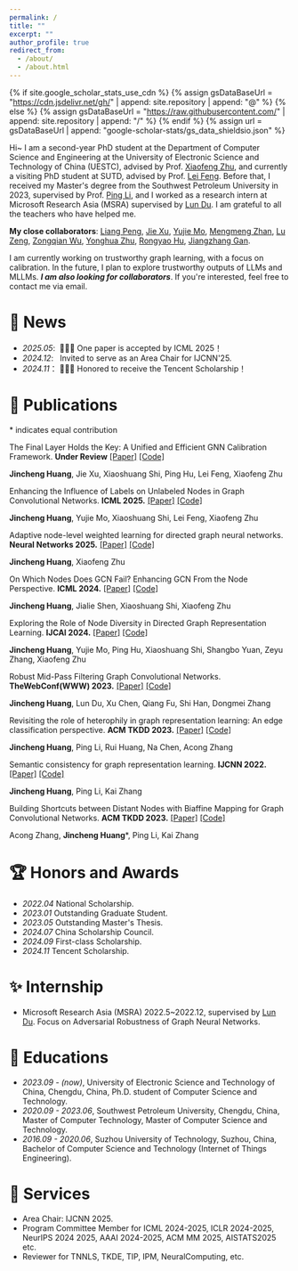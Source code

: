 ```yaml
---
permalink: /
title: ""
excerpt: ""
author_profile: true
redirect_from: 
  - /about/
  - /about.html
---
```


{% if site.google_scholar_stats_use_cdn %}
{% assign gsDataBaseUrl = "https://cdn.jsdelivr.net/gh/" | append: site.repository | append: "@" %}
{% else %}
{% assign gsDataBaseUrl = "https://raw.githubusercontent.com/" | append: site.repository | append: "/" %}
{% endif %}
{% assign url = gsDataBaseUrl | append: "google-scholar-stats/gs_data_shieldsio.json" %}

<span class='anchor' id='about-me'></span>

Hi~ I am a second-year PhD student at the Department of Computer Science and Engineering at the University of Electronic Science and Technology of China (UESTC), advised by Prof. [Xiaofeng Zhu](https://scholar.google.com/citations?user=-bk1CrcAAAAJ&hl=zh-CN), and currently a visiting PhD student at SUTD, advised by Prof. [Lei Feng](https://scholar.google.com/citations?user=KomQOFkAAAAJ&hl=zh-CN&oi=ao). Before that, I received my Master's degree from the Southwest Petroleum University in 2023, supervised by Prof. [Ping Li](https://scholar.google.com/citations?user=TwSm5CUAAAAJ&hl=zh-CN), and I worked as a research intern at Microsoft Research Asia (MSRA) supervised by [Lun Du](https://scholar.google.com/citations?user=3XUANDAAAAAJ&hl=zh-CN). I am grateful to all the teachers who have helped me.


**My close collaborators**: [Liang Peng](https://scholar.google.com/citations?user=GuKZfakAAAAJ&hl=en), [Jie Xu](https://submissionsin.github.io/JIEXU.github.io/), [Yujie Mo](https://yujiemo.github.io/), [Mengmeng Zhan](), [Lu Zeng](), [Zongqian Wu](https://zongqianwu.github.io/), [Yonghua Zhu](https://scholar.google.com/citations?user=CVP8vGEAAAAJ&hl=en&oi=ao), [Rongyao Hu](https://yjsjy.uestc.edu.cn/gmis/jcsjgl/dsfc/dsgrjj/21524?yxsh=09), [Jiangzhang Gan](https://scholar.google.com/citations?user=FMVDBN0AAAAJ&hl=en&oi=ao).


I am currently working on trustworthy graph learning, with a focus on calibration. In the future, I plan to explore trustworthy outputs of LLMs and MLLMs. ***I am also looking for collaborators***. If you're interested, feel free to contact me via email.

# 🤗 News

- *2025.05*: &nbsp;🎉🎉🎉 One paper is accepted by ICML 2025！
- *2024.12*: &nbsp; Invited to serve as an Area Chair for IJCNN'25.
- *2024.11*：&nbsp;🎉🎉🎉 Honored to receive the Tencent Scholarship！


# 📖 Publications

\* indicates equal contribution

The Final Layer Holds the Key: A Unified and Efficient GNN Calibration Framework. **Under Review** [[Paper]](https://arxiv.org/pdf/2505.11335) [[Code]]()

**Jincheng Huang**, Jie Xu, Xiaoshuang Shi, Ping Hu, Lei Feng, Xiaofeng Zhu

Enhancing the Influence of Labels on Unlabeled Nodes in Graph Convolutional Networks. **ICML 2025.** [[Paper]](https://arxiv.org/pdf/2411.02279) [[Code]](https://github.com/huangJC0429/label-utilize-GCN)

**Jincheng Huang**, Yujie Mo, Xiaoshuang Shi, Lei Feng, Xiaofeng Zhu

Adaptive node-level weighted learning for directed graph neural networks. **Neural Networks 2025.** [[Paper]](https://www.sciencedirect.com/science/article/abs/pii/S0893608025002722) [[Code]]()

**Jincheng Huang**, Xiaofeng Zhu

On Which Nodes Does GCN Fail? Enhancing GCN From the Node Perspective. **ICML 2024.** [[Paper]](https://openreview.net/pdf?id=dcwUGaK9sQ) [[Code]](https://github.com/huangJC0429/DaGCN)

**Jincheng Huang**, Jialie Shen, Xiaoshuang Shi, Xiaofeng Zhu

Exploring the Role of Node Diversity in Directed Graph Representation Learning. **IJCAI 2024.** [[Paper]](https://www.ijcai.org/proceedings/2024/0229.pdf) [[Code]](https://github.com/huangJC0429/NDDGNN)

**Jincheng Huang**, Yujie Mo, Ping Hu, Xiaoshuang Shi, Shangbo Yuan, Zeyu Zhang, Xiaofeng Zhu

Robust Mid-Pass Filtering Graph Convolutional Networks. **TheWebConf(WWW) 2023.** [[Paper]](https://dl.acm.org/doi/abs/10.1145/3543507.3583335) [[Code]](https://github.com/huangJC0429/Mid-GCN)

**Jincheng Huang**, Lun Du, Xu Chen, Qiang Fu, Shi Han, Dongmei Zhang

Revisiting the role of heterophily in graph representation learning: An edge classification perspective. **ACM TKDD 2023.** [[Paper]](https://dl.acm.org/doi/abs/10.1145/3603378) [[Code]]()

**Jincheng Huang**, Ping Li, Rui Huang, Na Chen, Acong Zhang

Semantic consistency for graph representation learning. **IJCNN 2022.** [[Paper]]([https://dl.acm.org/doi/abs/10.1145/3603378](https://ieeexplore.ieee.org/abstract/document/9892167/)) [[Code]]()

**Jincheng Huang**, Ping Li, Kai Zhang

Building Shortcuts between Distant Nodes with Biaffine Mapping for Graph Convolutional Networks. **ACM TKDD 2023.** [[Paper]](https://dl.acm.org/doi/abs/10.1145/3650113) [[Code]]()

Acong Zhang, **Jincheng Huang**\*, Ping Li, Kai Zhang



# 🏆 Honors and Awards

- *2022.04* National Scholarship.
- *2023.01* Outstanding Graduate Student.
- *2023.05* Outstanding Master's Thesis.
- *2024.07* China Scholarship Council.
- *2024.09* First-class Scholarship.
- *2024.11* Tencent Scholarship.

# ✨ Internship

- Microsoft Research Asia (MSRA) 2022.5~2022.12, supervised by [Lun Du](https://scholar.google.com/citations?user=3XUANDAAAAAJ&hl=zh-CN). Focus on Adversarial Robustness of Graph Neural Networks.

# 🏫 Educations

- *2023.09 - (now)*, University of Electronic Science and Technology of China, Chengdu, China, Ph.D. student of Computer Science and Technology.
- *2020.09 - 2023.06*, Southwest Petroleum University, Chengdu, China, Master of Computer Technology, Master of Computer Science and Technology. 
- *2016.09 - 2020.06*, Suzhou University of Technology, Suzhou, China, Bachelor of Computer Science and Technology (Internet of Things Engineering). 

# 💬 Services

- Area Chair: IJCNN 2025.
- Program Committee Member for ICML 2024-2025, ICLR 2024-2025, NeurIPS 2024 2025, AAAI 2024-2025, ACM MM 2025, AISTATS2025 etc. 
- Reviewer for TNNLS, TKDE, TIP, IPM, NeuralComputing, etc.
